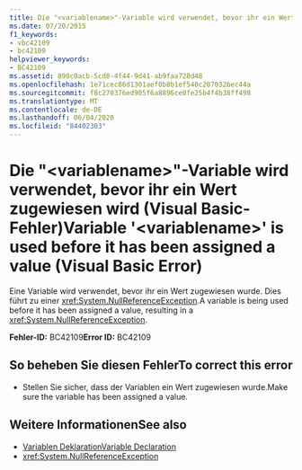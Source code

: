 ```yaml
---
title: Die "<variablename>"-Variable wird verwendet, bevor ihr ein Wert zugewiesen wird (Visual Basic-Fehler)
ms.date: 07/20/2015
f1_keywords:
- vbc42109
- bc42109
helpviewer_keywords:
- BC42109
ms.assetid: 890c0acb-5cd8-4f44-9d41-ab9faa728d48
ms.openlocfilehash: 1e71cec86d1301aef0b8b1ef540c207032bec44a
ms.sourcegitcommit: f8c270376ed905f6a8896ce0fe25b4f4b38ff498
ms.translationtype: MT
ms.contentlocale: de-DE
ms.lasthandoff: 06/04/2020
ms.locfileid: "84402303"
---
```

# <a name="variable-variablename-is-used-before-it-has-been-assigned-a-value-visual-basic-error"></a><span data-ttu-id="6e0fb-102">Die "\<variablename>"-Variable wird verwendet, bevor ihr ein Wert zugewiesen wird (Visual Basic-Fehler)</span><span class="sxs-lookup"><span data-stu-id="6e0fb-102">Variable '\<variablename>' is used before it has been assigned a value (Visual Basic Error)</span></span>
<span data-ttu-id="6e0fb-103">Eine Variable wird verwendet, bevor ihr ein Wert zugewiesen wurde. Dies führt zu einer <xref:System.NullReferenceException>.</span><span class="sxs-lookup"><span data-stu-id="6e0fb-103">A variable is being used before it has been assigned a value, resulting in a <xref:System.NullReferenceException>.</span></span>  
  
 <span data-ttu-id="6e0fb-104">**Fehler-ID:** BC42109</span><span class="sxs-lookup"><span data-stu-id="6e0fb-104">**Error ID:** BC42109</span></span>  
  
## <a name="to-correct-this-error"></a><span data-ttu-id="6e0fb-105">So beheben Sie diesen Fehler</span><span class="sxs-lookup"><span data-stu-id="6e0fb-105">To correct this error</span></span>  
  
- <span data-ttu-id="6e0fb-106">Stellen Sie sicher, dass der Variablen ein Wert zugewiesen wurde.</span><span class="sxs-lookup"><span data-stu-id="6e0fb-106">Make sure the variable has been assigned a value.</span></span>  
  
## <a name="see-also"></a><span data-ttu-id="6e0fb-107">Weitere Informationen</span><span class="sxs-lookup"><span data-stu-id="6e0fb-107">See also</span></span>

- [<span data-ttu-id="6e0fb-108">Variablen Deklaration</span><span class="sxs-lookup"><span data-stu-id="6e0fb-108">Variable Declaration</span></span>](../programming-guide/language-features/variables/variable-declaration.md)
- <xref:System.NullReferenceException>
